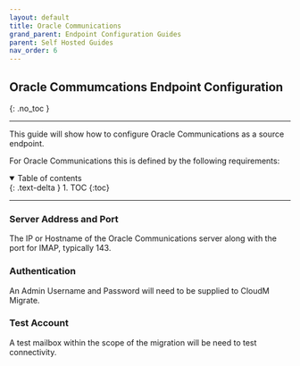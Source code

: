 ```yaml
---
layout: default
title: Oracle Communications
grand_parent: Endpoint Configuration Guides
parent: Self Hosted Guides
nav_order: 6
---
```


## Oracle Commumcations Endpoint Configuration
{: .no_toc }

---

This guide will show how to configure Oracle Communications as a source endpoint. 

For Oracle Communications this is defined by the following requirements:

<a name="top"></a>
<details open markdown="block">
  <summary>
    Table of contents
  </summary>
  {: .text-delta }
1. TOC
{:toc}
</details>

---

### Server Address and Port

The IP or Hostname of the Oracle Communications server along with the port for IMAP, typically 143. 

### Authentication

An Admin Username and Password will need to be supplied to CloudM Migrate. 

### Test Account

A test mailbox within the scope of the migration will be need to test connectivity. 

